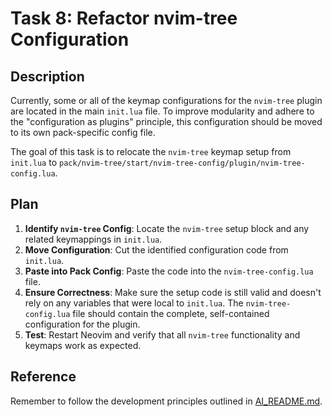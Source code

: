 # Task 8: Refactor nvim-tree Configuration

## Description

Currently, some or all of the keymap configurations for the `nvim-tree` plugin are located in the main `init.lua` file. To improve modularity and adhere to the "configuration as plugins" principle, this configuration should be moved to its own pack-specific config file.

The goal of this task is to relocate the `nvim-tree` keymap setup from `init.lua` to `pack/nvim-tree/start/nvim-tree-config/plugin/nvim-tree-config.lua`.

## Plan

1.  **Identify `nvim-tree` Config**: Locate the `nvim-tree` setup block and any related keymappings in `init.lua`.
2.  **Move Configuration**: Cut the identified configuration code from `init.lua`.
3.  **Paste into Pack Config**: Paste the code into the `nvim-tree-config.lua` file.
4.  **Ensure Correctness**: Make sure the setup code is still valid and doesn't rely on any variables that were local to `init.lua`. The `nvim-tree-config.lua` file should contain the complete, self-contained configuration for the plugin.
5.  **Test**: Restart Neovim and verify that all `nvim-tree` functionality and keymaps work as expected.

## Reference

Remember to follow the development principles outlined in [AI_README.md](mdc:AI_README.md). 